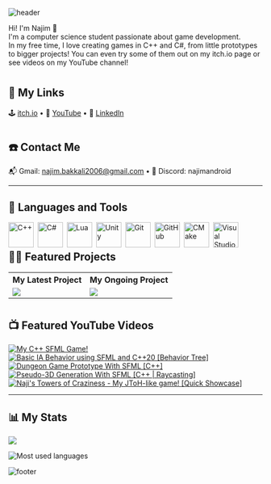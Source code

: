 ![header](https://capsule-render.vercel.app/api?type=waving&color=0:D65A31,100:F2994A&height=250&section=header&text=Najimandroid&fontSize=60&fontAlignY=40&fontColor=ffffff&animation=fadeIn)

Hi! I'm Najim 👋  
I'm a computer science student passionate about game development.  
In my free time, I love creating games in C++ and C#, from little prototypes to bigger projects!
You can even try some of them out on my itch.io page or see videos on my YouTube channel!

#

## 📣 My Links

🕹️ [itch.io](https://najimandroid.itch.io/) • 🎥 [YouTube](https://www.youtube.com/@najimandroid) • 💼 [LinkedIn](https://www.linkedin.com/in/najim-bakkali-4350b0293/)

#

## ☎️ Contact Me

📬 Gmail: najim.bakkali2006@gmail.com • 📱 Discord: najimandroid

---

## 🔧 Languages and Tools

<img align="left" alt="C++" width="50px" style="padding-right:5px;" src="https://cdn.jsdelivr.net/gh/devicons/devicon@latest/icons/cplusplus/cplusplus-original.svg"/>
<img align="left" alt="C#" width="50px" style="padding-right:5px;" src="https://cdn.jsdelivr.net/gh/devicons/devicon@latest/icons/csharp/csharp-original.svg" />
<img align="left" alt="Lua" width="50px" style="padding-right:5px;" src="https://cdn.jsdelivr.net/gh/devicons/devicon@latest/icons/lua/lua-original.svg" />
<img align="left" alt="Unity" width="50px" style="padding-right:5px;" src="https://cdn.jsdelivr.net/gh/devicons/devicon@latest/icons/unity/unity-original.svg" />
<img align="left" alt="Git" width="50px" style="padding-right:5px;" src="https://cdn.jsdelivr.net/gh/devicons/devicon/icons/git/git-original.svg" />
<img align="left" alt="GitHub" width="50px" style="padding-right:5px;" src="https://cdn.jsdelivr.net/gh/devicons/devicon/icons/github/github-original.svg" />
<img align="left" alt="CMake" width="50px" style="padding-right:5px;" src="https://cdn.jsdelivr.net/gh/devicons/devicon@latest/icons/cmake/cmake-original.svg" />
<img align="left" alt="Visual Studio" width="50px" style="padding-right:5px;" src="https://cdn.jsdelivr.net/gh/devicons/devicon@latest/icons/visualstudio/visualstudio-original.svg" />
<br />

#

## 👨‍💻 Featured Projects

<table>
  <tr>
    <th>My Latest Project</th>
    <th>My Ongoing Project</th>
  </tr>
  <tr>
    <td>
      <a href="https://github.com/Najimandroid/Template_SFML" target="BLANK">
        <picture>
          <source
            srcset="https://github-readme-stats.vercel.app/api/pin/?username=Najimandroid&repo=Template_SFML&theme=github_dark"
            media="(prefers-color-scheme: dark)"
          />
          <source
            srcset="https://github-readme-stats.vercel.app/api/pin/?username=Najimandroid&repo=Template_SFML&theme=default"
            media="(prefers-color-scheme: light), (prefers-color-scheme: no-preference)"
          />
          <img src="https://github-readme-stats.vercel.app/api/pin/?username=Najimandroid&repo=Template_SFML"/>
        </picture>
      </a>
    </td>
    <td>
      <a href="https://github.com/Najimandroid/Fish_Fighters" target="BLANK">
        <picture>
          <source
            srcset="https://github-readme-stats.vercel.app/api/pin/?username=Najimandroid&repo=Fish_Fighters&theme=github_dark"
            media="(prefers-color-scheme: dark)"
          />
          <source
            srcset="https://github-readme-stats.vercel.app/api/pin/?username=Najimandroid&repo=Fish_Fighters&theme=default"
            media="(prefers-color-scheme: light), (prefers-color-scheme: no-preference)"
          />
          <img src="https://github-readme-stats.vercel.app/api/pin/?username=Najimandroid&repo=Fish_Fighters"/>
        </picture>
      </a>
    </td>
  </tr>
</table>

#

## 📺 Featured YouTube Videos

<!-- BEGIN YOUTUBE-CARDS -->
[![My C++ SFML Game!](https://ytcards.demolab.com/?id=OKkgqlkqQys&title=My+Cpp+SFML+Game!&lang=en&timestamp=1734735600&background_color=%230d1117&title_color=%23ffffff&stats_color=%23dedede&max_title_lines=1&width=250&border_radius=5&duration=232 "My C++ SFML Game!")](https://www.youtube.com/watch?v=OKkgqlkqQys)
[![Basic IA Behavior using SFML and C++20 [Behavior Tree]](https://ytcards.demolab.com/?id=UuHNmVPDauc&title=Basic+IA+Behavior+using+SFML+and+C++20+[Behavior+Tree]&lang=en&timestamp=1741215600&background_color=%230d1117&title_color=%23ffffff&stats_color=%23dedede&max_title_lines=1&width=250&border_radius=5&duration=104 "Basic IA Behavior using SFML and C++20 [Behavior Tree]")](https://www.youtube.com/watch?v=UuHNmVPDauc)
[![Dungeon Game Prototype With SFML [C++]](https://ytcards.demolab.com/?id=Avaevhes7KM&title=Dungeon+Game+Prototype+With+SFML+[C++]&lang=en&timestamp=1738278000&background_color=%230d1117&title_color=%23ffffff&stats_color=%23dedede&max_title_lines=1&width=250&border_radius=5&duration=70 "Dungeon Game Prototype With SFML [C++]")](https://www.youtube.com/shorts/Avaevhes7KM)
[![Pseudo-3D Generation With SFML [C++ | Raycasting]](https://ytcards.demolab.com/?id=t0mOLoRlomo&title=Pseudo-3D+Generation+With+SFML+[Cpp+|+Raycasting]&lang=en&timestamp=1738278000&background_color=%230d1117&title_color=%23ffffff&stats_color=%23dedede&max_title_lines=1&width=250&border_radius=5&duration=884 "Pseudo-3D Generation With SFML [C++ | Raycasting]")](https://www.youtube.com/watch?v=t0mOLoRlomo)
[![Naji's Towers of Craziness - My JToH-like game! [Quick Showcase]](https://ytcards.demolab.com/?id=lsz6NSc3IR8&title=Naji's+Towers+of+Craziness+-+My+JToH-like+game!+[Quick+Showcase]&lang=en&timestamp=1712181600&background_color=%230d1117&title_color=%23ffffff&stats_color=%23dedede&max_title_lines=1&width=250&border_radius=5&duration=872 "Naji's Towers of Craziness - My JToH-like game! [Quick Showcase]")](https://www.youtube.com/watch?v=lsz6NSc3IR8)
<!-- END YOUTUBE-CARDS -->

---

## 📊 My Stats

<picture>
  <source
    srcset="https://github-readme-stats.vercel.app/api?username=Najimandroid&rank_icon=github&theme=github_dark&show_icons=true&include_all_commits=true&hide_title=true"
    media="(prefers-color-scheme: dark)"
  />
  <source
    srcset="https://github-readme-stats.vercel.app/api?username=Najimandroid&rank_icon=github&theme=default&show_icons=true&include_all_commits=true&hide_title=true"
    media="(prefers-color-scheme: light), (prefers-color-scheme: no-preference)"
  />
  <img src="https://github-readme-stats.vercel.app/api?username=Najimandroid&rank_icon=github&show_icons=true&include_all_commits=true&hide_title=true" />
</picture>

![Most used languages](https://github-readme-stats.vercel.app/api/top-langs/?username=Najimandroid&layout=compact&theme=github_dark&cache_seconds=86400)

![footer](https://capsule-render.vercel.app/api?type=waving&color=0:D65A31,100:F2994A&height=100&section=footer)
